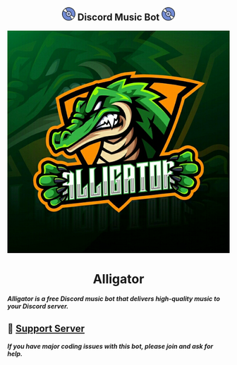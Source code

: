 <h2 align="center"><img src="./media/logo.gif" width="30px"> Discord Music Bot <img src="./media/logo.gif" width="30px"></h2>

<div align="center"> <img src="./media/banner.jpg"> </div>

<h1 align="center"> Alligator </h1>

##### Alligator is a free Discord music bot that delivers high-quality music to your Discord server.

## 📝 [Support Server](https://discord.gg/aDhVYEH) 
##### If you have major coding issues with this bot, please join and ask for help.
